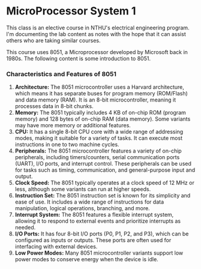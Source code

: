 # MicroProcessor System 1
This class is an elective course in NTHU's electrical engineering program. I'm documenting the lab content as notes with the hope that it can assist others who are taking similar courses. 

This course uses 8051, a Microprocessor developed by Microsoft back in 1980s. The following content is some introduction to 8051.


### Characteristics and Features of 8051
1. **Architecture:** The 8051 microcontroller uses a Harvard architecture, which means it has separate buses for program memory (ROM/Flash) and data memory (RAM). It is an 8-bit microcontroller, meaning it processes data in 8-bit chunks.
2. **Memory:** The 8051 typically includes 4 KB of on-chip ROM (program memory) and 128 bytes of on-chip RAM (data memory). Some variants may have more memory or additional features.
3. **CPU:** It has a single 8-bit CPU core with a wide range of addressing modes, making it suitable for a variety of tasks. It can execute most instructions in one to two machine cycles.
4. **Peripherals:** The 8051 microcontroller features a variety of on-chip peripherals, including timers/counters, serial communication ports (UART), I/O ports, and interrupt control. These peripherals can be used for tasks such as timing, communication, and general-purpose input and output.
5. **Clock Speed:** The 8051 typically operates at a clock speed of 12 MHz or less, although some variants can run at higher speeds.
6. **Instruction Set:** The 8051 instruction set is known for its simplicity and ease of use. It includes a wide range of instructions for data manipulation, logical operations, branching, and more.
7. **Interrupt System:** The 8051 features a flexible interrupt system, allowing it to respond to external events and prioritize interrupts as needed.
8. **I/O Ports:** It has four 8-bit I/O ports (P0, P1, P2, and P3), which can be configured as inputs or outputs. These ports are often used for interfacing with external devices.
9. **Low Power Modes:** Many 8051 microcontroller variants support low power modes to conserve energy when the device is idle.
